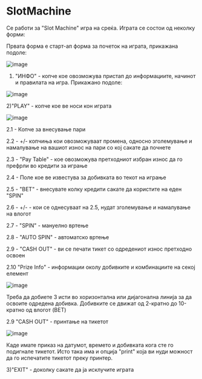 # SlotMachine


Се работи за "Slot Machine" игра на среќа. 
Играта се состои од неколку форми:

  Првата форма е старт-ап форма за почеток на играта, прикажана подоле:

![image](https://user-images.githubusercontent.com/63055314/121778807-f58c1d00-cb98-11eb-8aae-ca4d35d6072f.png)


1) "ИНФО" - копче кое овозможува пристап до информациите, начинот и правилата на игра. Прикажано подоле:


![image](https://user-images.githubusercontent.com/63055314/121790203-4887c380-cbdd-11eb-8e40-cd640dd05f9a.png)


2)"PLAY" - копче кое ве носи кон играта


![image](https://user-images.githubusercontent.com/63055314/121790354-ecbe3a00-cbde-11eb-8597-18e8d50b7c65.png)

2.1 - Копче за внесување пари

2.2 - +/- копчиња кои овозможуваат промена, односно зголемување и намалување на вашиот износ на пари со кој сакате да почнете

2.3 - "Pay Table" - кое овозможува претходниот избран износ да го префрли во кредити за играње

2.4 - Поле кое ве известува за добивката во текот на играње

2.5 - "BET" - внесувате колку кредити сакате да користите на еден "SPIN"

2.6 - +/- - кои се однесуваат на 2.5, нудат зголемување и намалување на влогот

2.7 - "SPIN" - мануелно вртење

2.8 - "AUTO SPIN" - автоматско вртење

2.9 - "CASH OUT" - ви се печати тикет со одредениот износ претходно освоен

2.10 "Prize Info" - информации околу добивките и комбинациите на секој елемент

![image](https://user-images.githubusercontent.com/63055314/121790533-a8339e00-cbe0-11eb-9581-d4bf8bf6e79d.png)

Треба да добиете 3 исти во хоризонтална или дијагонална линија за да освоите одредена добивка.
Добивките се движат од 2-кратно до 10-кратно од влогот (BET)

2.9 "CASH OUT" - принтање на тикетот

![image](https://user-images.githubusercontent.com/63055314/121790861-33626300-cbe4-11eb-9eb5-75e3f4674cf2.png)

Каде имате приказ на датумот, времето и добивката кога сте го подигнале тикетот. Исто така има и опција "print" која ви нуди можност да го испечатите тикетот преку принтер.



3)"EXIT" - доколку сакате да ја исклучите играта
